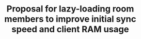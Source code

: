 ---
title: "Proposal for lazy-loading room members to improve initial sync speed and client RAM usage"
created_at: "2018-05-10"
category: ux
description:
keywords: merged
client_stats:
server_stats:
sdk_stats:
services_stats:
footnotes:
notes:
links:
 - title: "PR for MSC1227"
   link: "https://github.com/matrix-org/matrix-doc/issues/1227"
 - title: Documentation
   link: "https://docs.google.com/document/d/11yn-mAkYll10RJpN0mkYEVqraTbU3U4eQx9MNrzqX1U/edit"
---